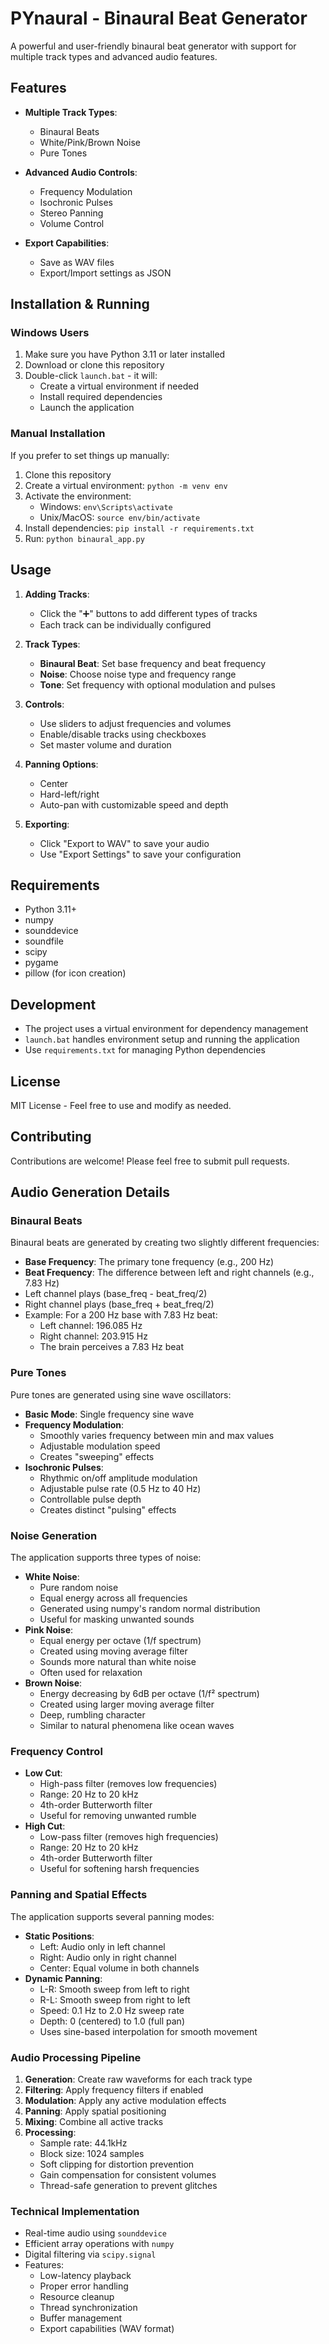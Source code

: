 # PYnaural - Binaural Beat Generator

A powerful and user-friendly binaural beat generator with support for multiple track types and advanced audio features.

## Features

- **Multiple Track Types**:
  - Binaural Beats
  - White/Pink/Brown Noise
  - Pure Tones
  
- **Advanced Audio Controls**:
  - Frequency Modulation
  - Isochronic Pulses
  - Stereo Panning
  - Volume Control
  
- **Export Capabilities**:
  - Save as WAV files
  - Export/Import settings as JSON

## Installation & Running

### Windows Users
1. Make sure you have Python 3.11 or later installed
2. Download or clone this repository
3. Double-click `launch.bat` - it will:
   - Create a virtual environment if needed
   - Install required dependencies
   - Launch the application

### Manual Installation
If you prefer to set things up manually:
1. Clone this repository
2. Create a virtual environment: `python -m venv env`
3. Activate the environment:
   - Windows: `env\Scripts\activate`
   - Unix/MacOS: `source env/bin/activate`
4. Install dependencies: `pip install -r requirements.txt`
5. Run: `python binaural_app.py`

## Usage

1. **Adding Tracks**:
   - Click the "➕" buttons to add different types of tracks
   - Each track can be individually configured

2. **Track Types**:
   - **Binaural Beat**: Set base frequency and beat frequency
   - **Noise**: Choose noise type and frequency range
   - **Tone**: Set frequency with optional modulation and pulses

3. **Controls**:
   - Use sliders to adjust frequencies and volumes
   - Enable/disable tracks using checkboxes
   - Set master volume and duration

4. **Panning Options**:
   - Center
   - Hard-left/right
   - Auto-pan with customizable speed and depth

5. **Exporting**:
   - Click "Export to WAV" to save your audio
   - Use "Export Settings" to save your configuration

## Requirements
- Python 3.11+
- numpy
- sounddevice
- soundfile
- scipy
- pygame
- pillow (for icon creation)

## Development
- The project uses a virtual environment for dependency management
- `launch.bat` handles environment setup and running the application
- Use `requirements.txt` for managing Python dependencies

## License
MIT License - Feel free to use and modify as needed.

## Contributing
Contributions are welcome! Please feel free to submit pull requests.

## Audio Generation Details

### Binaural Beats
Binaural beats are generated by creating two slightly different frequencies:
- **Base Frequency**: The primary tone frequency (e.g., 200 Hz)
- **Beat Frequency**: The difference between left and right channels (e.g., 7.83 Hz)
- Left channel plays (base_freq - beat_freq/2)
- Right channel plays (base_freq + beat_freq/2)
- Example: For a 200 Hz base with 7.83 Hz beat:
  - Left channel: 196.085 Hz
  - Right channel: 203.915 Hz
  - The brain perceives a 7.83 Hz beat

### Pure Tones
Pure tones are generated using sine wave oscillators:
- **Basic Mode**: Single frequency sine wave
- **Frequency Modulation**:
  - Smoothly varies frequency between min and max values
  - Adjustable modulation speed
  - Creates "sweeping" effects
- **Isochronic Pulses**:
  - Rhythmic on/off amplitude modulation
  - Adjustable pulse rate (0.5 Hz to 40 Hz)
  - Controllable pulse depth
  - Creates distinct "pulsing" effects

### Noise Generation
The application supports three types of noise:
- **White Noise**: 
  - Pure random noise
  - Equal energy across all frequencies
  - Generated using numpy's random normal distribution
  - Useful for masking unwanted sounds
- **Pink Noise**: 
  - Equal energy per octave (1/f spectrum)
  - Created using moving average filter
  - Sounds more natural than white noise
  - Often used for relaxation
- **Brown Noise**: 
  - Energy decreasing by 6dB per octave (1/f² spectrum)
  - Created using larger moving average filter
  - Deep, rumbling character
  - Similar to natural phenomena like ocean waves

### Frequency Control
- **Low Cut**: 
  - High-pass filter (removes low frequencies)
  - Range: 20 Hz to 20 kHz
  - 4th-order Butterworth filter
  - Useful for removing unwanted rumble
- **High Cut**: 
  - Low-pass filter (removes high frequencies)
  - Range: 20 Hz to 20 kHz
  - 4th-order Butterworth filter
  - Useful for softening harsh frequencies

### Panning and Spatial Effects
The application supports several panning modes:
- **Static Positions**:
  - Left: Audio only in left channel
  - Right: Audio only in right channel
  - Center: Equal volume in both channels
- **Dynamic Panning**:
  - L-R: Smooth sweep from left to right
  - R-L: Smooth sweep from right to left
  - Speed: 0.1 Hz to 2.0 Hz sweep rate
  - Depth: 0 (centered) to 1.0 (full pan)
  - Uses sine-based interpolation for smooth movement

### Audio Processing Pipeline
1. **Generation**: Create raw waveforms for each track type
2. **Filtering**: Apply frequency filters if enabled
3. **Modulation**: Apply any active modulation effects
4. **Panning**: Apply spatial positioning
5. **Mixing**: Combine all active tracks
6. **Processing**:
   - Sample rate: 44.1kHz
   - Block size: 1024 samples
   - Soft clipping for distortion prevention
   - Gain compensation for consistent volumes
   - Thread-safe generation to prevent glitches

### Technical Implementation
- Real-time audio using `sounddevice`
- Efficient array operations with `numpy`
- Digital filtering via `scipy.signal`
- Features:
  - Low-latency playback
  - Proper error handling
  - Resource cleanup
  - Thread synchronization
  - Buffer management
  - Export capabilities (WAV format) 
